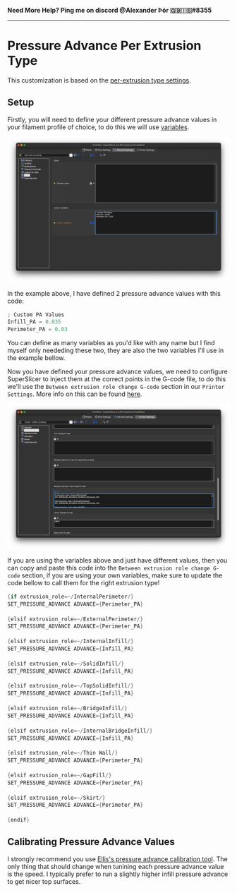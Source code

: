 **Need More Help? Ping me on discord @Alexander Þór 🇬🇧🇮🇸#8355**

------

# Pressure Advance Per Extrusion Type

This customization is based on the [per-extrusion type settings](https://github.com/Alexander-T-Moss/Voron-Stuff/tree/main/Guides/More-Slicer-Control/Per-Extrusion-Type-Settings).

## Setup

Firstly, you will need to define your different pressure advance values in your filament profile of choice, to do this we will use [variables](https://github.com/Alexander-T-Moss/Voron-Stuff/tree/main/Guides/More-Slicer-Control/What-Are-Variables%3F).

![Screenshot](https://github.com/Alexander-T-Moss/Voron-Stuff/blob/main/Guides/More-Slicer-Control/Examples/Pressure-Advance-Per-Extrusion-Type/Images/Screenshot%202022-12-20%20at%2014.44.52.png)

In the example above, I have defined 2 pressure advance values with this code:

```cs
; Custom PA Values
Infill_PA = 0.035
Perimeter_PA = 0.03
```

You can define as many variables as you'd like with any name but I find myself only neededing these two, they are also the two variables I'll use in the example bellow.

Now you have defined your pressure advance values, we need to configure SuperSlicer to inject them at the correct points in the G-code file, to do this we'll use the `Between extrusion role change G-code` section in our `Printer Settings`. More info on this can be found [here](https://github.com/Alexander-T-Moss/Voron-Stuff/tree/main/Guides/More-Slicer-Control/Per-Extrusion-Type-Settings).

![Screenshot](https://github.com/Alexander-T-Moss/Voron-Stuff/blob/main/Guides/More-Slicer-Control/Examples/Pressure-Advance-Per-Extrusion-Type/Images/Screenshot%202022-12-20%20at%2014.49.57.png)

If you are using the variables above and just have different values, then you can copy and paste this code into the `Between extrusion role change G-code` section, if you are using your own variables, make sure to update the code bellow to call them for the right extrusion type!

```cs
{if extrusion_role=~/InternalPerimeter/}
SET_PRESSURE_ADVANCE ADVANCE={Perimeter_PA}

{elsif extrusion_role=~/ExternalPerimeter/}
SET_PRESSURE_ADVANCE ADVANCE={Perimeter_PA} 

{elsif extrusion_role=~/InternalInfill/}
SET_PRESSURE_ADVANCE ADVANCE={Infill_PA}

{elsif extrusion_role=~/SolidInfill/}
SET_PRESSURE_ADVANCE ADVANCE={Infill_PA}

{elsif extrusion_role=~/TopSolidInfill/}
SET_PRESSURE_ADVANCE ADVANCE={Infill_PA}

{elsif extrusion_role=~/BridgeInfill/}
SET_PRESSURE_ADVANCE ADVANCE={Infill_PA}

{elsif extrusion_role=~/InternalBridgeInfill/}
SET_PRESSURE_ADVANCE ADVANCE={Infill_PA}

{elsif extrusion_role=~/Thin Wall/}
SET_PRESSURE_ADVANCE ADVANCE={Perimeter_PA}

{elsif extrusion_role=~/GapFill/}
SET_PRESSURE_ADVANCE ADVANCE={Perimeter_PA}

{elsif extrusion_role=~/Skirt/}
SET_PRESSURE_ADVANCE ADVANCE={Perimeter_PA}

{endif}
```



## Calibrating Pressure Advance Values

I strongly recommend you use [Ellis's pressure advance calibration tool](https://ellis3dp.com/Print-Tuning-Guide/articles/pressure_linear_advance/pattern_method.html). The only thing that should change when tunining each pressure advance value is the speed. I typically prefer to run a slightly higher infill pressure advance to get nicer top surfaces.
